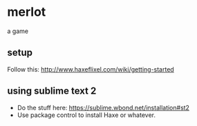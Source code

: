 merlot
======
a game

setup
-----
Follow this: http://www.haxeflixel.com/wiki/getting-started

using sublime text 2
--------------------
 - Do the stuff here: https://sublime.wbond.net/installation#st2
 - Use package control to install Haxe or whatever.